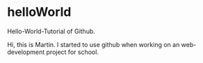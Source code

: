 # helloWorld
Hello-World-Tutorial of Github.

Hi, this is Martin. I started to use github when working on an web-development project for school.
